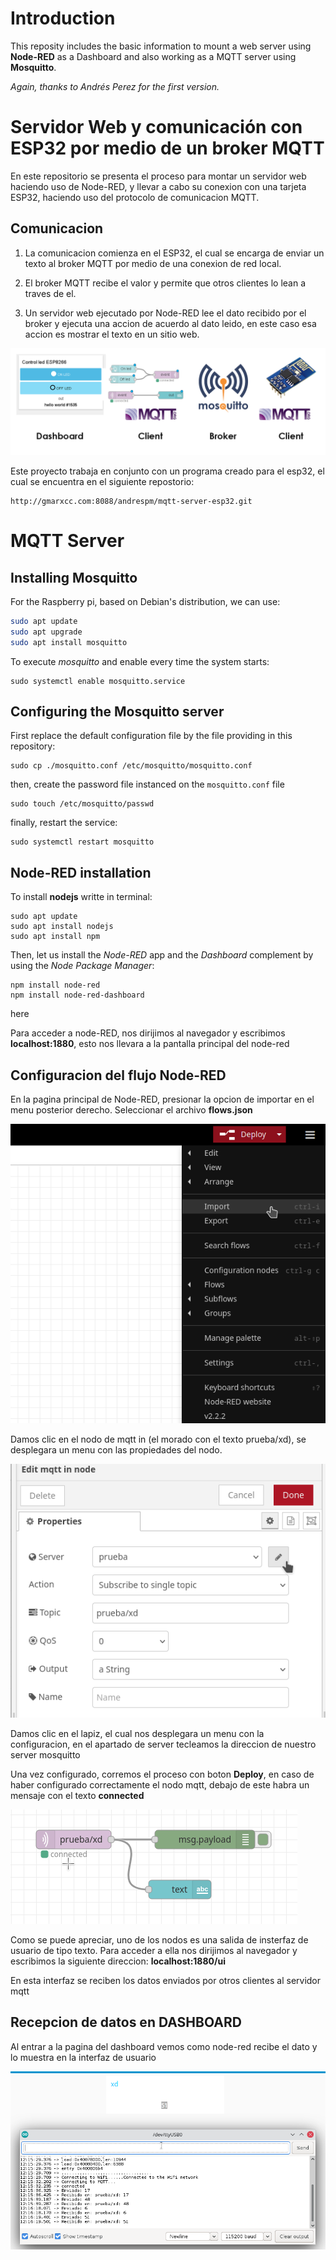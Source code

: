 # Introduction
This reposity includes the basic information to mount a web server using **Node-RED** as a Dashboard and also working as a MQTT server using **Mosquitto**.

*Again, thanks to Andrés Perez for the first version.*

# Servidor Web y comunicación con ESP32 por medio de un broker MQTT

En este repositorio se presenta el proceso para montar un servidor web haciendo uso de Node-RED, y llevar a cabo su conexion con una tarjeta ESP32, haciendo uso del protocolo de comunicacion MQTT.

## Comunicacion

1. La comunicacion comienza en el ESP32, el cual se encarga de enviar un texto al broker MQTT por medio de una conexion de red local.

2. El broker MQTT recibe el valor y permite que otros clientes lo lean a traves de el.

3. Un servidor web ejecutado por Node-RED lee el dato recibido por el broker y ejecuta una accion de acuerdo al dato leido, en este caso esa accion es mostrar el texto en un sitio web.

![mqttesp32](./Imagenes/mqttesp32.PNG)

Este proyecto trabaja en conjunto con un programa creado para el esp32, el cual se encuentra en el siguiente repostorio:

    http://gmarxcc.com:8088/andrespm/mqtt-server-esp32.git

# MQTT Server	

## Installing Mosquitto

For the Raspberry pi, based on Debian's distribution, we can use:

```bash
sudo apt update
sudo apt upgrade
sudo apt install mosquitto
```

To execute *mosquitto* and enable every time the system starts:

```
sudo systemctl enable mosquitto.service
```

## Configuring the Mosquitto server

First replace the default configuration file by the file providing in this repository:

```
sudo cp ./mosquitto.conf /etc/mosquitto/mosquitto.conf
```
then, create the password file instanced on the `mosquitto.conf` file

```
sudo touch /etc/mosquitto/passwd
```
finally, restart the service:

    sudo systemctl restart mosquitto

## Node-RED installation
To install **nodejs** writte in terminal:
```
sudo apt update
sudo apt install nodejs
sudo apt install npm
```

Then, let us install the *Node-RED* app and the *Dashboard* complement by using the *Node Package Manager*:

    npm install node-red
    npm install node-red-dashboard

here

Para acceder a node-RED, nos dirijimos al navegador y escribimos **localhost:1880**, esto nos llevara a la pantalla principal del node-red


## Configuracion del flujo Node-RED


En la pagina principal de Node-RED, presionar la opcion de importar en el menu posterior derecho. Seleccionar el archivo **flows.json**

![Importar](./Imagenes/Import_Node_Red.png)

Damos clic en el nodo de mqtt in (el morado con el texto prueba/xd), se desplegara un menu con las propiedades del nodo.

![Propiedades](./Imagenes/Prop_node.png)

Damos clic en el lapiz, el cual nos desplegara un menu con la configuracion, en el apartado de server tecleamos la direccion de nuestro server mosquitto

Una vez configurado, corremos el proceso con boton **Deploy**, en caso de haber configurado correctamente el nodo mqtt, debajo de este habra un mensaje con el texto **connected**

![Connected](./Imagenes/Connected.png)

Como se puede apreciar, uno de los nodos es una salida de insterfaz de usuario de tipo texto. Para acceder a ella nos dirijimos al navegador y escribimos la siguiente direccion: **localhost:1880/ui**

En esta interfaz se reciben los datos enviados por otros clientes al servidor mqtt

## Recepcion de datos en DASHBOARD

Al entrar a la pagina del dashboard vemos como node-red recibe el dato y lo muestra en la interfaz de usuario

![Connected](./Imagenes/Resultado.png)

